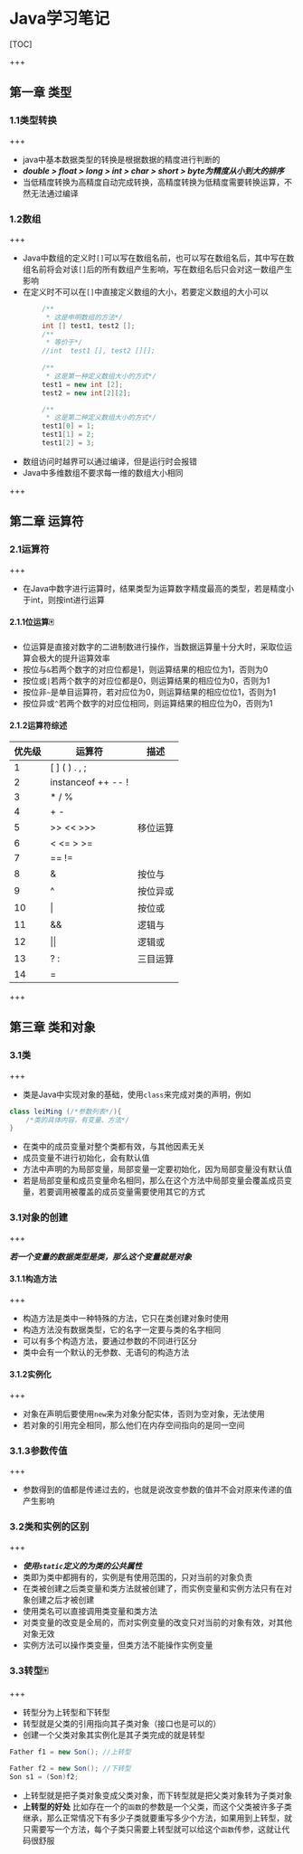 # Java学习笔记

[TOC]



+++

## 第一章 类型

### 1.1类型转换

+++

+ java中基本数据类型的转换是根据数据的精度进行判断的
+ ***double > float > long > int > char > short > byte为精度从小到大的排序***
+ 当低精度转换为高精度自动完成转换，高精度转换为低精度需要转换运算，不然无法通过编译

### 1.2数组

+++

+ Java中数组的定义时`[]`可以写在数组名前，也可以写在数组名后，其中写在数组名前将会对该`[]`后的所有数组产生影响，写在数组名后只会对这一数组产生影响
+ 在定义时不可以在`[]`中直接定义数组的大小，若要定义数组的大小可以

```java
		/**
         * 这是申明数组的方法*/
        int [] test1, test2 [];
        /**
         * 等价于*/
        //int  test1 [], test2 [][];
        
        /**
         * 这是第一种定义数组大小的方式*/
        test1 = new int [2];
        test2 = new int[2][2];

        /**
         * 这是第二种定义数组大小的方式*/
        test1[0] = 1;
        test1[1] = 2;
        test1[2] = 3;
```

+ 数组访问时越界可以通过编译，但是运行时会报错
+ Java中多维数组不要求每一维的数组大小相同

+++

## 第二章 运算符

### 2.1运算符

+++

+ 在Java中数字进行运算时，结果类型为运算数字精度最高的类型，若是精度小于int，则按int进行运算

#### 2.1.1位运算:mahjong:

+ 位运算是直接对数字的二进制数进行操作，当数据运算量十分大时，采取位运算会极大的提升运算效率
+ 按位与`&`若两个数字的对应位都是1，则运算结果的相应位为1，否则为0
+ 按位或`|`若两个数字的对应位都是0，则运算结果的相应位为0，否则为1
+ 按位非`~`是单目运算符，若对应位为0，则运算结果的相应位位1，否则为1
+ 按位异或`^`若两个数字的对应位相同，则运算结果的相应位为0，否则为1

#### 2.1.2运算符综述

| 优先级 | 运算符                | 描述     |
| ------ | --------------------- | -------- |
| 1      | [ ]  ( )  .  ,   ;    |          |
| 2      | instanceof  ++  --  ! |          |
| 3      | *  /  %               |          |
| 4      | +  -                  |          |
| 5      | >>  <<  >>>           | 移位运算 |
| 6      | <  <=  >  >=          |          |
| 7      | ==  !=                |          |
| 8      | &                     | 按位与   |
| 9      | ^                     | 按位异或 |
| 10     | \|                    | 按位或   |
| 11     | &&                    | 逻辑与   |
| 12     | \|\|                  | 逻辑或   |
| 13     | ? :                   | 三目运算 |
| 14     | =                     |          |



+++

## 第三章 类和对象

### 3.1类

+++

+ 类是Java中实现对象的基础，使用`class`来完成对类的声明，例如

```java
class leiMing (/*参数列表*/){
    /*类的具体内容，有变量、方法*/
}
```

+ 在类中的成员变量对整个类都有效，与其他因素无关
+ 成员变量不进行初始化，会有默认值
+ 方法中声明的为局部变量，局部变量一定要初始化，因为局部变量没有默认值
+ 若是局部变量和成员变量命名相同，那么在这个方法中局部变量会覆盖成员变量，若要调用被覆盖的成员变量需要使用其它的方式

### 3.1对象的创建

+++

***若一个变量的数据类型是类，那么这个变量就是对象***

#### 3.1.1构造方法

+++

+ 构造方法是类中一种特殊的方法，它只在类创建对象时使用
+ 构造方法没有数据类型，它的名字一定要与类的名字相同
+ 可以有多个构造方法，要通过参数的不同进行区分
+ 类中会有一个默认的无参数、无语句的构造方法

#### 3.1.2实例化

+++

+ 对象在声明后要使用`new`来为对象分配实体，否则为空对象，无法使用
+ 若对象的引用完全相同，那么他们在内存空间指向的是同一空间

### 3.1.3参数传值

+++

+ 参数得到的值都是传递过去的，也就是说改变参数的值并不会对原来传递的值产生影响

### 3.2类和实例的区别

+++

+ ***使用`static`定义的为类的公共属性***
+ 类即为类中都拥有的，实例是有使用范围的，只对当前的对象负责
+ 在类被创建之后类变量和类方法就被创建了，而实例变量和实例方法只有在对象创建之后才被创建
+ 使用类名可以直接调用类变量和类方法
+ 对类变量的改变是全局的，而对实例变量的改变只对当前的对象有效，对其他对象无效
+ 实例方法可以操作类变量，但类方法不能操作实例变量

### 3.3转型:mahjong:

+++

* 转型分为上转型和下转型
* 转型就是父类的引用指向其子类对象（接口也是可以的）
* 创建一个父类对象其实例化是其子类完成的就是转型

```java
Father f1 = new Son(); //上转型

Father f2 = new Son(); //下转型
Son s1 = (Son)f2; 
```

* 上转型就是把子类对象变成父类对象，而下转型就是把父类对象转为子类对象
* **上转型的好处**  比如存在一个的`函数`的参数是一个父类，而这个父类被许多子类继承，那么正常情况下有多少子类就要重写多少个方法，如果用到上转型，就只需要写一个方法，每个子类只需要上转型就可以给这个`函数`传参，这就让代码很舒服


